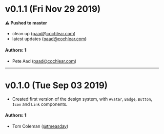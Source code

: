 # v0.1.1 (Fri Nov 29 2019)

#### ⚠️  Pushed to master

- clean up  (paad@cochlear.com)
- latest updates  (paad@cochlear.com)

#### Authors: 1

- Pete Aad (paad@cochlear.com)

---

# v0.1.0 (Tue Sep 03 2019)

- Created first version of the design system, with `Avatar`, `Badge`, `Button`, `Icon` and `Link` components.

#### Authors: 1

- Tom Coleman ([@tmeasday](https://github.com/tmeasday))
